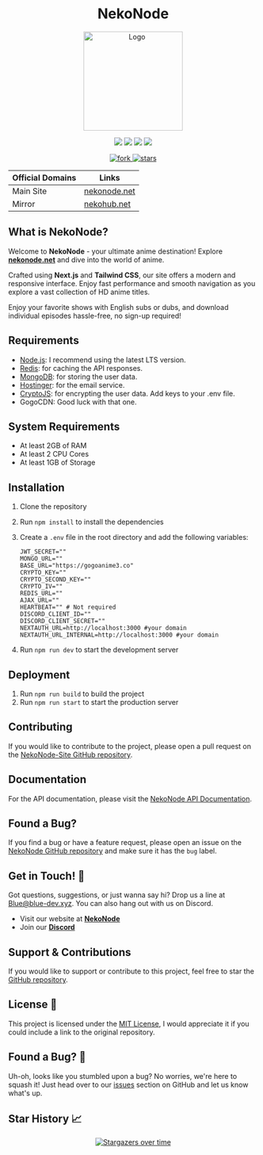 <h1 align="center">
NekoNode
</h1>

<p align="center">
  <a href="https://nekonode.net" target="_blank">
    <img src="https://raw.githubusercontent.com/DeveloperJosh/nekonode-site/master/public/favicon.ico" alt="Logo" width="200"/>
  </a>
</p>

<p align="center">
  <a href="#"><img src="https://img.shields.io/badge/Node.js-339933.svg?style=for-the-badge&logo=node.js&logoColor=white"/></a>
  <a href="#"><img src="https://img.shields.io/badge/Next.js-000000.svg?style=for-the-badge&logo=next.js&logoColor=white"/></a>
  <a href="#"><img src="https://img.shields.io/badge/MongoDB-4EA94B.svg?style=for-the-badge&logo=mongodb&logoColor=white"/></a>
  <a href="#"><img src="https://img.shields.io/badge/Tailwind_CSS-38B2AC.svg?style=for-the-badge&logo=tailwind-css&logoColor=white"/></a>
</p>

<p align="center">
  <a href="https://github.com/DeveloperJosh/nekonode-site/fork">
    <img src="https://img.shields.io/github/forks/DeveloperJosh/nekonode-site?style=social" alt="fork"/>
  </a>
  <a href="https://github.com/DeveloperJosh/nekonode-site">
    <img src="https://img.shields.io/github/stars/DeveloperJosh/nekonode-site?style=social" alt="stars"/>
  </a>
</p>

<div align="center" >

| Official Domains | Links                                      |
| ---------------- | ------------------------------------------ |
| Main Site        | [nekonode.net](https://nekonode.net)       |
| Mirror           | [nekohub.net](https://nekohub.net)         |

</div>

## What is NekoNode?

Welcome to **NekoNode** - your ultimate anime destination! Explore **[nekonode.net](https://nekonode.net)** and dive into the world of anime.

Crafted using **Next.js** and **Tailwind CSS**, our site offers a modern and responsive interface. Enjoy fast performance and smooth navigation as you explore a vast collection of HD anime titles.

Enjoy your favorite shows with English subs or dubs, and download individual episodes hassle-free, no sign-up required!

## Requirements

- [Node.js](https://nodejs.org/en/): I recommend using the latest LTS version.
- [Redis](https://redis.io/): for caching the API responses.
- [MongoDB](https://www.mongodb.com/): for storing the user data.
- [Hostinger](https://www.hostinger.com/): for the email service.
- [CryptoJS](https://cryptojs.gitbook.io/docs/): for encrypting the user data. Add keys to your .env file.
- GogoCDN: Good luck with that one.

## System Requirements

- At least 2GB of RAM
- At least 2 CPU Cores
- At least 1GB of Storage

## Installation

1. Clone the repository
2. Run `npm install` to install the dependencies
3. Create a `.env` file in the root directory and add the following variables:

    ```env
    JWT_SECRET=""
    MONGO_URL=""
    BASE_URL="https://gogoanime3.co"
    CRYPTO_KEY=""
    CRYPTO_SECOND_KEY=""
    CRYPTO_IV=""
    REDIS_URL=""
    AJAX_URL=""
    HEARTBEAT="" # Not required
    DISCORD_CLIENT_ID=""
    DISCORD_CLIENT_SECRET=""
    NEXTAUTH_URL=http://localhost:3000 #your domain
    NEXTAUTH_URL_INTERNAL=http://localhost:3000 #your domain
    ```

4. Run `npm run dev` to start the development server

## Deployment

1. Run `npm run build` to build the project
2. Run `npm run start` to start the production server

## Contributing

If you would like to contribute to the project, please open a pull request on the [NekoNode-Site GitHub repository](https://github.com/DeveloperJosh/nekonode-site).

## Documentation

For the API documentation, please visit the [NekoNode API Documentation](https://api.nekonode.net/docs/).

## Found a Bug?

If you find a bug or have a feature request, please open an issue on the [NekoNode GitHub repository](https://github.com/DeveloperJosh/nekonode-site/issues) and make sure it has the `bug` label.

## Get in Touch! 📧

Got questions, suggestions, or just wanna say hi? Drop us a line at <a href="mailto:blue@blue-dev.xyz">Blue@blue-dev.xyz</a>. You can also hang out with us on Discord.

- Visit our website at **[NekoNode](https://nekonode.net)**
- Join our **[Discord](https://discord.gg/88ArBFRcY8)**
## Support & Contributions

If you would like to support or contribute to this project, feel free to star the [GitHub repository](https://github.com/DeveloperJosh/nekonode-site).

## License 📝

This project is licensed under the [MIT License](https://github.com/DeveloperJosh/nekonode-site/blob/master/LICENSE), I would appreciate it if you could include a link to the original repository.

## Found a Bug? 🐞

Uh-oh, looks like you stumbled upon a bug? No worries, we're here to squash it! Just head over to our [issues](https://github.com/DeveloperJosh/nekonode-site/issues) section on GitHub and let us know what's up.

## Star History 📈

<p align="center">
  <a href="https://starchart.cc/DeveloperJosh/nekonode-site"><img src="https://starchart.cc/DeveloperJosh/nekonode-site.svg?variant=adaptive" alt="Stargazers over time"/></a>
</p>
